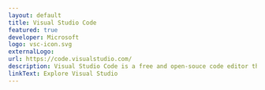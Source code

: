 ```yaml
---
layout: default
title: Visual Studio Code
featured: true
developer: Microsoft
logo: vsc-icon.svg
externalLogo:
url: https://code.visualstudio.com/
description: Visual Studio Code is a free and open-souce code editor that runs anywhere.
linkText: Explore Visual Studio
---
```

